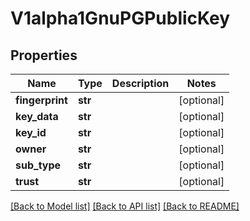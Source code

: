 # V1alpha1GnuPGPublicKey

## Properties
Name | Type | Description | Notes
------------ | ------------- | ------------- | -------------
**fingerprint** | **str** |  | [optional] 
**key_data** | **str** |  | [optional] 
**key_id** | **str** |  | [optional] 
**owner** | **str** |  | [optional] 
**sub_type** | **str** |  | [optional] 
**trust** | **str** |  | [optional] 

[[Back to Model list]](../README.md#documentation-for-models) [[Back to API list]](../README.md#documentation-for-api-endpoints) [[Back to README]](../README.md)


